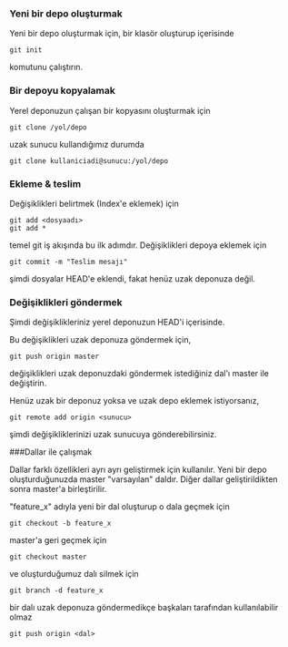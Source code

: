 
### Yeni bir depo oluşturmak

Yeni bir depo oluşturmak için, bir klasör oluşturup içerisinde

```git init```

komutunu çalıştırın.

### Bir depoyu kopyalamak

Yerel deponuzun çalışan bir kopyasını oluşturmak için

```git clone /yol/depo```

uzak sunucu kullandığımız durumda

```git clone kullaniciadi@sunucu:/yol/depo```

### Ekleme & teslim

Değişiklikleri belirtmek (Index'e eklemek) için

```
git add <dosyaadı>
git add *
```

temel git iş akışında bu ilk adımdır. Değişiklikleri depoya eklemek için

```git commit -m "Teslim mesajı"```

şimdi dosyalar HEAD'e eklendi, fakat henüz uzak deponuza değil.

### Değişiklikleri göndermek

Şimdi değişiklikleriniz yerel deponuzun HEAD'i içerisinde.

Bu değişiklikleri uzak deponuza göndermek için,

```git push origin master```

değişiklikleri uzak deponuzdaki göndermek istediğiniz dal'ı master ile değiştirin. 

Henüz uzak bir deponuz yoksa ve uzak depo eklemek istiyorsanız,

```git remote add origin <sunucu>```

şimdi değişikliklerinizi uzak sunucuya gönderebilirsiniz.

###Dallar ile çalışmak

Dallar farklı özellikleri ayrı ayrı geliştirmek için kullanılır. Yeni bir depo oluşturduğunuzda master "varsayılan" daldır. Diğer dallar geliştirildikten sonra master'a birleştirilir.

"feature_x" adıyla yeni bir dal oluşturup o dala geçmek için 

```git checkout -b feature_x```

master'a geri geçmek için

```git checkout master```

ve oluşturduğumuz dalı silmek için

```git branch -d feature_x```

bir dalı uzak deponuza göndermedikçe başkaları tarafından kullanılabilir olmaz

```git push origin <dal>```
